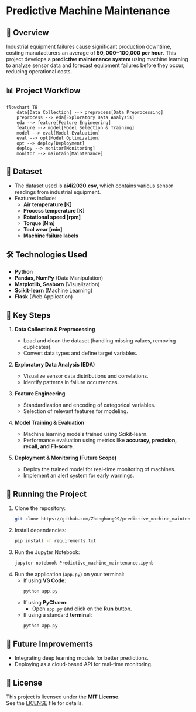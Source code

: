 # Predictive Machine Maintenance

## 📌 Overview
Industrial equipment failures cause significant production downtime, costing manufacturers an average of **$50,000-$100,000 per hour**. This project develops a **predictive maintenance system** using machine learning to analyze sensor data and forecast equipment failures before they occur, reducing operational costs.

## 📊 Project Workflow
```mermaid
flowchart TB
    data[Data Collection] --> preprocess[Data Preprocessing]
    preprocess --> eda[Exploratory Data Analysis]
    eda --> feature[Feature Engineering]
    feature --> model[Model Selection & Training]
    model --> eval[Model Evaluation]
    eval --> opt[Model Optimization]
    opt --> deploy[Deployment]
    deploy --> monitor[Monitoring]
    monitor --> maintain[Maintenance]
```

## 📂 Dataset
- The dataset used is **ai4i2020.csv**, which contains various sensor readings from industrial equipment.
- Features include:
  - **Air temperature [K]**
  - **Process temperature [K]**
  - **Rotational speed [rpm]**
  - **Torque [Nm]**
  - **Tool wear [min]**
  - **Machine failure labels**

## 🛠️ Technologies Used
- **Python**
- **Pandas, NumPy** (Data Manipulation)
- **Matplotlib, Seaborn** (Visualization)
- **Scikit-learn** (Machine Learning)
- **Flask** (Web Application)

## 🔬 Key Steps
1. **Data Collection & Preprocessing**
   - Load and clean the dataset (handling missing values, removing duplicates).
   - Convert data types and define target variables.

2. **Exploratory Data Analysis (EDA)**
   - Visualize sensor data distributions and correlations.
   - Identify patterns in failure occurrences.

3. **Feature Engineering**
   - Standardization and encoding of categorical variables.
   - Selection of relevant features for modeling.

4. **Model Training & Evaluation**
   - Machine learning models trained using Scikit-learn.
   - Performance evaluation using metrics like **accuracy, precision, recall, and F1-score**.

5. **Deployment & Monitoring (Future Scope)**
   - Deploy the trained model for real-time monitoring of machines.
   - Implement an alert system for early warnings.

## 🚀 Running the Project
1. Clone the repository:
   ```bash
   git clone https://github.com/Zhonghong99/predictive_machine_maintenance.git
   ```
2. Install dependencies:
   ```bash
   pip install -r requirements.txt
   ```
3. Run the Jupyter Notebook:
   ```bash
   jupyter notebook Predictive_machine_maintenance.ipynb
   ```
4. Run the application (`app.py`) on your terminal:
   - If using **VS Code**:
     ```bash
     python app.py
     ```
   - If using **PyCharm**:
     - Open `app.py` and click on the **Run** button.
   - If using a standard **terminal**:
     ```bash
     python app.py
     ```

## 📌 Future Improvements
- Integrating deep learning models for better predictions.
- Deploying as a cloud-based API for real-time monitoring.

## 📜 License
This project is licensed under the **MIT License**.  
See the [LICENSE](LICENSE) file for details.
